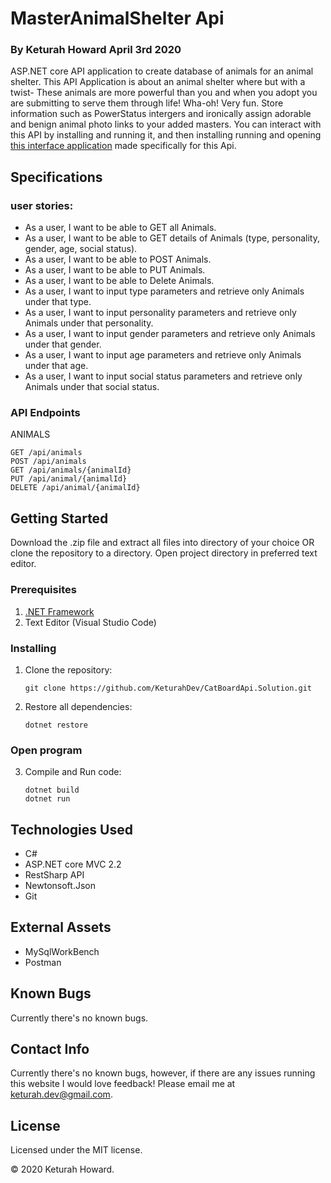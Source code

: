 # MasterAnimalShelter Api
### By **Keturah Howard**  April 3rd 2020

ASP.NET core API application to create database of animals for an animal shelter. This API Application is about an animal shelter where but with a twist- These animals are more powerful than you and when you adopt you are submitting to serve them through life! Wha-oh! Very fun. Store information such as PowerStatus intergers and ironically assign adorable and benign animal photo links to your added masters. You can interact with this API by installing and running it, and then installing running and opening [this interface application](https://github.com/KeturahDev/AnimalShelterInterface.Solution) made specifically for this Api.

## Specifications 

### user stories:

* As a user, I want to be able to GET all Animals.
* As a user, I want to be able to GET details of Animals (type, personality, gender, age, social status).
* As a user, I want to be able to POST Animals.
* As a user, I want to be able to PUT Animals.
* As a user, I want to be able to Delete Animals.
* As a user, I want to input type parameters and retrieve only Animals under that type.
* As a user, I want to input personality parameters and retrieve only Animals under that personality.
* As a user, I want to input gender parameters and retrieve only Animals under that gender.
* As a user, I want to input age parameters and retrieve only Animals under that age.
* As a user, I want to input social status parameters and retrieve only Animals under that social status.

### API Endpoints

ANIMALS
```
GET /api/animals
POST /api/animals
GET /api/animals/{animalId}
PUT /api/animal/{animalId}
DELETE /api/animal/{animalId}
```

## Getting Started

Download the .zip file and extract all files into directory of your choice OR clone the repository to a directory. Open project directory in preferred text editor.

### Prerequisites

1. [.NET Framework](https://dotnet.microsoft.com/download/thank-you/dotnet-sdk-2.2.106-macos-x64-installer) 
2. Text Editor (Visual Studio Code)

### Installing

1. Clone the repository:
    ```
    git clone https://github.com/KeturahDev/CatBoardApi.Solution.git
    ```

2. Restore all dependencies:
    ```
    dotnet restore
    ```

### Open program

3. Compile and Run code:
    ```
    dotnet build
    dotnet run
    ```

## Technologies Used

* C#
* ASP.NET core MVC 2.2
* RestSharp API
* Newtonsoft.Json
* Git

## External Assets
* MySqlWorkBench
* Postman


## Known Bugs
Currently there's no known bugs.

## Contact Info 
Currently there's no known bugs, however, if there are any issues running this website I would love feedback! Please email me at keturah.dev@gmail.com.

## License

Licensed under the MIT license.

&copy; 2020 Keturah Howard.
